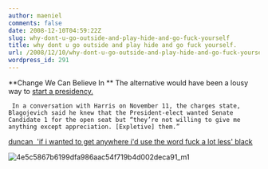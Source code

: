```yaml
---
author: maeniel
comments: false
date: 2008-12-10T04:59:22Z
slug: why-dont-u-go-outside-and-play-hide-and-go-fuck-yourself
title: why dont u go outside and play hide and go fuck yourself.
url: /2008/12/10/why-dont-u-go-outside-and-play-hide-and-go-fuck-yourself/
wordpress_id: 291
---
```


**Change We Can Believe In **
The alternative would have been a lousy way to [start a presidency.](http://thinkprogress.org/2008/12/09/blagojevich-arrested/#comments)



     In a conversation with Harris on November 11, the charges state, Blagojevich said he knew that the President-elect wanted Senate Candidate 1 for the open seat but “they’re not willing to give me anything except appreciation. [Expletive] them.”
[duncan  'if i wanted to get anywhere i'd use the word fuck a lot less' black](http://www.eschatonblog.com/)

![4e5c5867b6199dfa986aac54f719b4d002deca91_m1](https://maeniel.files.wordpress.com/2008/12/4e5c5867b6199dfa986aac54f719b4d002deca91_m1.jpg)
